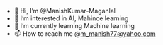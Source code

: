 - 👋 Hi, I’m @ManishKumar-Maganlal
- 👀 I’m interested in AI, Mahince learning
- 🌱 I’m currently learning Machine learning
- 📫 How to reach me @m_manish77@yahoo.com

<!---
ManishKumarMaganlal/ManishKumarMaganlal is a ✨ special ✨ repository because its `README.md` (this file) appears on your GitHub profile.
You can click the Preview link to take a look at your changes.
--->

